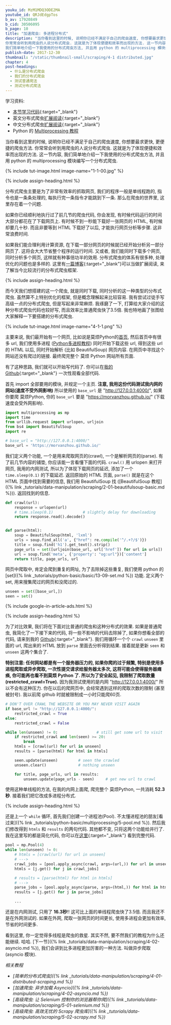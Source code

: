 ```yaml
---
youku_id: MzM1MDQ3ODE2MA
youtube_id: QRJdEdgpTos
b_av: 17920849
b_cid: 30506095
b_page: 10
title: "加速爬虫: 多进程分布式"
description: "当你看到这里的时候, 说明你已经不满足于自己的爬虫速度, 你想要最求更快, 更便捷的爬虫方法.
你常常会听到用爬虫的人说分布式爬虫. 这就是为了体现便捷和效率而出现的方法. 这一节内容,
我们简单地介绍一下我使用的分布式爬虫方法, 并且用 python 的 multiprocessing 模块编写一个分布式爬虫."
publish-date: 2017-12-30
thumbnail: "/static/thumbnail-small/scraping/4-1 distributed.jpg"
chapter: 4
post-headings:
  - 什么是分布式爬虫
  - 我们的分布式爬虫
  - 测试普通爬法
  - 测试分布式爬法
---
```


学习资料:
  * [本节学习代码](https://github.com/MorvanZhou/easy-scraping-tutorial/blob/master/notebook/4-1-distributed-scraping.ipynb){:target="_blank"}
  * 英文分布式爬虫[扩展阅读](https://blog.scrapinghub.com/2015/08/05/distributed-frontera-web-crawling-at-large-scale/){:target="_blank"}
  * 中文分布式爬虫[扩展阅读](http://bittiger.blogspot.com.au/2016/02/blog-post_3.html){:target="_blank"}
  * Python 的 [Multiprocessing 教程](/tutorials/python-basic/multiprocessing/)

当你看到这里的时候, 说明你已经不满足于自己的爬虫速度, 你想要最求更快, 更便捷的爬虫方法.
你常常会听到用爬虫的人说分布式爬虫. 这就是为了体现便捷和效率而出现的方法. 这一节内容,
我们简单地介绍一下我使用的分布式爬虫方法, 并且用 python 的 multiprocessing 模块编写一个分布式爬虫.

{% include tut-image.html image-name="1-1-00.jpg" %}




{% include assign-heading.html %}

分布式爬虫主要是为了非常有效率的抓取网页, 我们的程序一般是单线程跑的, 指令也是一条条处理的,
每执行完一条指令才能跳到下一条. 那么在爬虫的世界里, 这里存在着一个问题.

如果你已经顺利地执行过了前几节的爬虫代码, 你会发现, 有时候代码运行的时间大部分都花在了下载网页上.
有时候不到一秒能下载好一张网页的 HTML, 有时候却要几十秒. 而且非要等到 HTML 下载好了以后, 才能执行网页分析等步骤.
这非常浪费时间.

如果我们能合理利用计算资源, 在下载一部分网页的时候就已经开始分析另一部分网页了. 这将会大大节省整个程序的运行时间.
又或者, 我们能同时下载多个网页, 同时分析多个网页, 这样就有种事倍功半的效用.
分布式爬虫的体系有很多种, 处理优化的问题也是多样的. 这里有[一篇博客](http://bittiger.blogspot.com.au/2016/02/blog-post_3.html){:target="_blank"}可以当做扩展阅读,
来了解当今比较流行的分布式爬虫框架.





{% include assign-heading.html %}

而今天我们想搭建的这一个爬虫, 就是同时下载, 同时分析的这一种类型的分布式爬虫. 虽然算不上特别优化的框架, 但是概念理解起来比较容易.
我有尝试过徒手写高级一点的分布式爬虫, 但是写起来非常麻烦. 我琢磨了一下, 打算给大家介绍的这种分布式爬虫代码也较好写,
而且效率比普通爬虫快了3.5倍. 我也特地画了张图给大家解释一下要搭建的分布式爬虫.

{% include tut-image.html image-name="4-1-1.png" %}

主要来说, 我们最开始有一个网页, 比如说是莫烦Python的[首页](/), 然后首页中有很多 url, 我们使用多进程 ([Python多进程教程](/tutorials/python-basic/multiprocessing/))
同时开始下载这些 url, 得到这些 url 的 HTML 以后, 同时开始解析 (比如 BeautifulSoup) 网页内容. 在网页中寻找这个网站还没有爬过的链接.
最终爬完整个 莫烦 Python 网站所有页面.

有了这种思路, 我们就可以开始写代码了. 你可以在[我的 Github](https://github.com/MorvanZhou/easy-scraping-tutorial/blob/master/notebook/4-1-distributed-scraping.ipynb){:target="_blank"}
一次性观看全部代码.

首先 import 全部要用的模块, 并规定一个主页. **注意, 我用这份代码测试我内网的网站(速度不受外网影响)**
所以使用的 `base_url` 是 "http://127.0.0.1:4000/", 如果你要爬 莫烦Python, 你的 `base_url`
要是 "https://morvanzhou.github.io/" (下载速度会受外网影响).

```python
import multiprocessing as mp
import time
from urllib.request import urlopen, urljoin
from bs4 import BeautifulSoup
import re

# base_url = "http://127.0.0.1:4000/"
base_url = 'https://morvanzhou.github.io/'
```

我们定义两个功能, 一个是用来爬取网页的(crawl), 一个是解析网页的(parse). 有了前几节内容的铺垫,
你应该能一言看懂下面的代码. `crawl()` 用 urlopen 来打开网页, 我用的内网测试, 所以为了体现下载网页的延迟,
添加了一个 `time.sleep(0.1)` 的下载延迟. 返回原始的 HTML 页面, `parse()` 就是在这个 HTML 页面中找到需要的信息,
我们用 BeautifulSoup 找 ([BeautifulSoup 教程]({% link _tutorials/data-manipulation/scraping/2-01-beautifulsoup-basic.md %})).
返回找到的信息.

```python
def crawl(url):
    response = urlopen(url)
    # time.sleep(0.1)             # slightly delay for downloading
    return response.read().decode()


def parse(html):
    soup = BeautifulSoup(html, 'lxml')
    urls = soup.find_all('a', {"href": re.compile('^/.+?/$')})
    title = soup.find('h1').get_text().strip()
    page_urls = set([urljoin(base_url, url['href']) for url in urls])   # 去重
    url = soup.find('meta', {'property': "og:url"})['content']
    return title, page_urls, url
```

网页中爬取中, 肯定会爬到重复的网址, 为了去除掉这些重复, 我们使用 python 的 [set]({% link _tutorials/python-basic/basic/13-09-set.md %}) 功能.
定义两个 set, 用来搜集爬过的网页和没爬过的.

```python
unseen = set([base_url,])
seen = set()
```


{% include google-in-article-ads.html %}







{% include assign-heading.html %}

为了对比效果, 我们将在下面对比普通的爬虫和这种分布式的效果. 如果是普通爬虫,
我简化了一下接下来的代码, 将一些不影响的代码去除掉了, 如果你想看全部的代码, 请来到我的 [Github](https://github.com/MorvanZhou/easy-scraping-tutorial/blob/master/notebook/4-1-distributed-scraping.ipynb){:target="_blank"}.
我们用循环一个个 `crawl` `unseen` 里面的 url, 爬出来的 HTML 放到 `parse` 里面去分析得到结果.
接着就是更新 `seen` 和 `unseen` 这两个集合了.

**特别注意: 任何网站都是有一个服务器压力的, 如果你爬的过于频繁, 特别是使用多进程爬取或异步爬取, 一次性提交请求给服务器太多次,
这将可能会使得服务器瘫痪, 你可能再也看不到莫烦 Python 了. 所以为了安全起见, 我限制了爬取数量(restricted_crawl=True).** 因为我测试使用的是内网 "http://127.0.0.1:4000/" 所以不会有这种压力.
你在以后的爬网页中, 会经常遇到这样的爬取次数的限制 (甚至被封号). 我以前爬 github 时就被限制成一小时只能爬60页.

```python
# DON'T OVER CRAWL THE WEBSITE OR YOU MAY NEVER VISIT AGAIN
if base_url != "http://127.0.0.1:4000/":
    restricted_crawl = True
else:
    restricted_crawl = False

while len(unseen) != 0:                 # still get some url to visit
    if restricted_crawl and len(seen) >= 20:
        break
    htmls = [crawl(url) for url in unseen]
    results = [parse(html) for html in htmls]

    seen.update(unseen)         # seen the crawled
    unseen.clear()              # nothing unseen

    for title, page_urls, url in results:
        unseen.update(page_urls - seen)     # get new url to crawl
```

使用这种单线程的方法, 在我的内网上面爬, 爬完整个 莫烦Python, 一共消耗 **52.3秒**.
接着我们把它改成多进程分布式.


{% include assign-heading.html %}

还是上一个 `while` 循环, 首先我们创建一个进程池(Pool). 不太懂进程池的朋友[看过来]({% link _tutorials/python-basic/multiprocessing/5-pool.md %}).
然后我们修改得到 `htmls` 和 `results` 的两句代码. 其他都不变, 只将这两个功能给并行了.
我在这里写的都是简化代码, 你可以在[这里](https://github.com/MorvanZhou/easy-scraping-tutorial/blob/master/notebook/4-1-distributed-scraping.ipynb){:target="_blank"}
看到完整代码.

```python
pool = mp.Pool(4)
while len(unseen) != 0:
    # htmls = [crawl(url) for url in unseen]
    # --->
    crawl_jobs = [pool.apply_async(crawl, args=(url,)) for url in unseen]
    htmls = [j.get() for j in crawl_jobs]

    # results = [parse(html) for html in htmls]
    # --->
    parse_jobs = [pool.apply_async(parse, args=(html,)) for html in htmls]
    results = [j.get() for j in parse_jobs]

    ...
```

还是在内网测试, 只用了 **16.3秒**!! 这可比上面的单线程爬虫快了3.5倍. 而且我还不是在外网测试的.
如果在外网, 爬取一张网页的时间更长, 使用多进程会更加有效率, 节省的时间更多.

看到这里, 你一定觉得多线程是爬虫的救星. 其实不然, 要不然我们的教程为什么还能继续. 哈哈.
[下一节]({% link _tutorials/data-manipulation/scraping/4-02-asyncio.md %}),
我们会讲到比多进程更加厉害的一种方法. 叫做异步爬取 (asyncio 模块).





*相关教程*

* *[简单的分布式爬虫]({% link _tutorials/data-manipulation/scraping/4-01-distributed-scraping.md %})*
* *[加速爬虫: 异步加载 Asyncio]({% link _tutorials/data-manipulation/scraping/4-02-asyncio.md %})*
* *[高级爬虫: 让 Selenium 控制你的浏览器帮你爬]({% link _tutorials/data-manipulation/scraping/5-01-selenium.md %})*
* *[高级爬虫: 高效无忧的 Scrapy 爬虫库]({% link _tutorials/data-manipulation/scraping/5-02-scrapy.md %})*
